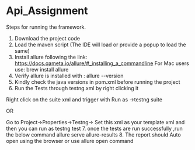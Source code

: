 # Api_Assignment

Steps for running the framework.

1. Download the project code
2. Load the maven script (The IDE will load or provide a popup to load the same)
3. Install allure following the link: https://docs.qameta.io/allure/#_installing_a_commandline
For Mac users use: 
brew install allure
4. Verify allure is installed with : allure --version
5. Kindly check the java versions in pom.xml before running the project
6. Run the Tests through testng.xml by right clicking it

Right click on the suite xml and trigger with Run as ->testng suite

OR

Go to Project->Properties->Testng-> Set this xml as your template xml and then you can run as testng test
7. once the tests are run successfully ,run the below command
allure serve allure-results
8. The report should Auto open using the browser or use allure open command
